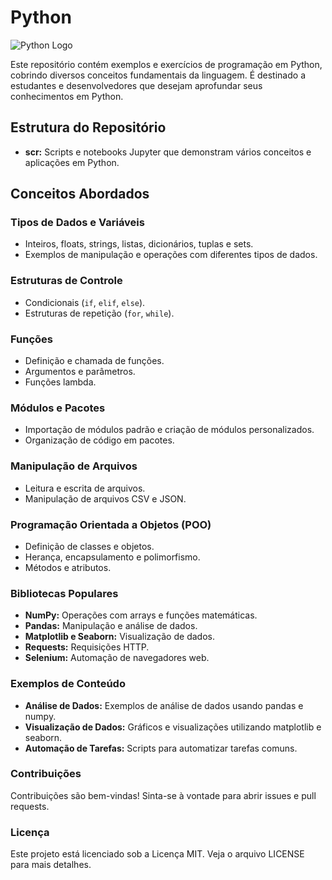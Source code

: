 # Python

![Python Logo](https://upload.wikimedia.org/wikipedia/commons/c/c3/Python-logo-notext.svg)

Este repositório contém exemplos e exercícios de programação em Python, cobrindo diversos conceitos fundamentais da linguagem. É destinado a estudantes e desenvolvedores que desejam aprofundar seus conhecimentos em Python.

## Estrutura do Repositório
- **scr:** Scripts e notebooks Jupyter que demonstram vários conceitos e aplicações em Python.

## Conceitos Abordados

### Tipos de Dados e Variáveis
- Inteiros, floats, strings, listas, dicionários, tuplas e sets.
- Exemplos de manipulação e operações com diferentes tipos de dados.

### Estruturas de Controle
- Condicionais (`if`, `elif`, `else`).
- Estruturas de repetição (`for`, `while`).

### Funções
- Definição e chamada de funções.
- Argumentos e parâmetros.
- Funções lambda.

### Módulos e Pacotes
- Importação de módulos padrão e criação de módulos personalizados.
- Organização de código em pacotes.

### Manipulação de Arquivos
- Leitura e escrita de arquivos.
- Manipulação de arquivos CSV e JSON.

### Programação Orientada a Objetos (POO)
- Definição de classes e objetos.
- Herança, encapsulamento e polimorfismo.
- Métodos e atributos.

### Bibliotecas Populares
- **NumPy:** Operações com arrays e funções matemáticas.
- **Pandas:** Manipulação e análise de dados.
- **Matplotlib e Seaborn:** Visualização de dados.
- **Requests:** Requisições HTTP.
- **Selenium:** Automação de navegadores web.

### Exemplos de Conteúdo
- **Análise de Dados:** Exemplos de análise de dados usando pandas e numpy.
- **Visualização de Dados:** Gráficos e visualizações utilizando matplotlib e seaborn.
- **Automação de Tarefas:** Scripts para automatizar tarefas comuns.
### Contribuições
Contribuições são bem-vindas! Sinta-se à vontade para abrir issues e pull requests.

### Licença
Este projeto está licenciado sob a Licença MIT. Veja o arquivo LICENSE para mais detalhes.

